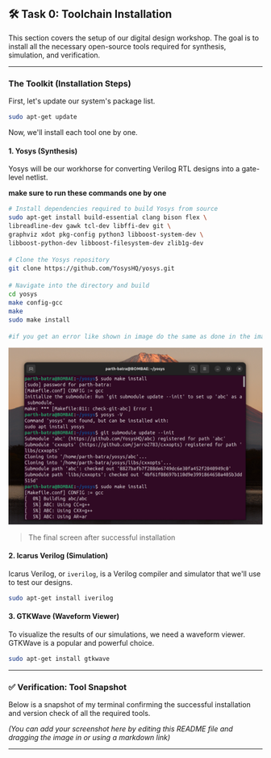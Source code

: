 
## 🛠️ Task 0: Toolchain Installation

This section covers the setup of our digital design workshop. The goal is to install all the necessary open-source tools required for synthesis, simulation, and verification.

-----

### The Toolkit (Installation Steps)

First, let's update our system's package list.

```bash
sudo apt-get update
```

Now, we'll install each tool one by one.

#### 1\. Yosys (Synthesis)

Yosys will be our workhorse for converting Verilog RTL designs into a gate-level netlist.

**make sure to run these commands one by one**

```bash
# Install dependencies required to build Yosys from source
sudo apt-get install build-essential clang bison flex \
libreadline-dev gawk tcl-dev libffi-dev git \
graphviz xdot pkg-config python3 libboost-system-dev \
libboost-python-dev libboost-filesystem-dev zlib1g-dev

# Clone the Yosys repository
git clone https://github.com/YosysHQ/yosys.git

# Navigate into the directory and build
cd yosys
make config-gcc
make
sudo make install

#if you get an error like shown in image do the same as done in the image

```
![image alt](https://github.com/BAMB00SEVEN/Know_Z3R0/blob/main/Screenshot%20from%202025-09-19%2018-39-37.png?raw=true)

>The final screen after successful installation
>

#### 2\. Icarus Verilog (Simulation)

Icarus Verilog, or `iverilog`, is a Verilog compiler and simulator that we'll use to test our designs.

```bash
sudo apt-get install iverilog
```

#### 3\. GTKWave (Waveform Viewer)

To visualize the results of our simulations, we need a waveform viewer. GTKWave is a popular and powerful choice.

```bash
sudo apt-get install gtkwave
```

-----

### ✅ Verification: Tool Snapshot

Below is a snapshot of my terminal confirming the successful installation and version check of all the required tools.

*(You can add your screenshot here by editing this README file and dragging the image in or using a markdown link)*

-----
